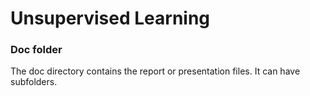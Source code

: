 # Unsupervised Learning
### Doc folder

The doc directory contains the report or presentation files. It can have subfolders.  
